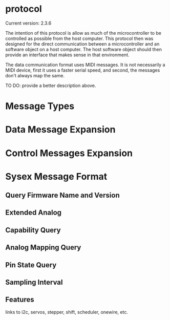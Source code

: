 protocol
========

Current version: 2.3.6

The intention of this protocol is allow as much of the microcontroller to be controlled as possible from the host computer. This protocol then was designed for the direct communication between a microcontroller and an software object on a host computer. The host software object should then provide an interface that makes sense in that environment.

The data communication format uses MIDI messages. It is not necessarily a MIDI device, first it uses a faster serial speed, and second, the messages don't always map the same.

TO DO: provide a better description above.


Message Types
===

Data Message Expansion
===

Control Messages Expansion
===

Sysex Message Format
===

Query Firmware Name and Version
---

Extended Analog
---

Capability Query
---

Analog Mapping Query
---

Pin State Query
---

Sampling Interval
---

Features
---

links to i2c, servos, stepper, shift, scheduler, onewire, etc.